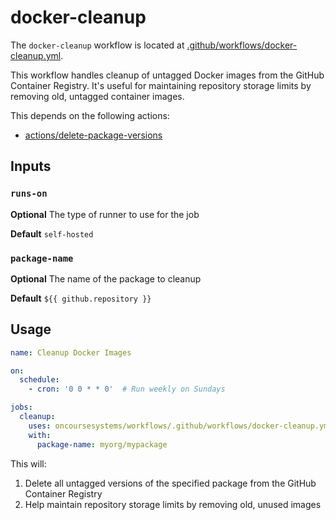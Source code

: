 # docker-cleanup

The `docker-cleanup` workflow is located at [.github/workflows/docker-cleanup.yml](/oncoursesystems/workflows/tree/main/.github/workflows/docker-cleanup.yml).

This workflow handles cleanup of untagged Docker images from the GitHub Container Registry. It's useful for maintaining repository storage limits by removing old, untagged container images.

This depends on the following actions:
- [actions/delete-package-versions](https://github.com/marketplace/actions/delete-package-versions)

## Inputs

### `runs-on`

**Optional** The type of runner to use for the job

**Default** `self-hosted`

### `package-name`

**Optional** The name of the package to cleanup

**Default** `${{ github.repository }}`

## Usage

```yaml
name: Cleanup Docker Images

on:
  schedule:
    - cron: '0 0 * * 0'  # Run weekly on Sundays

jobs:
  cleanup:
    uses: oncoursesystems/workflows/.github/workflows/docker-cleanup.yml@main
    with:
      package-name: myorg/mypackage
```

This will:
1. Delete all untagged versions of the specified package from the GitHub Container Registry
2. Help maintain repository storage limits by removing old, unused images
